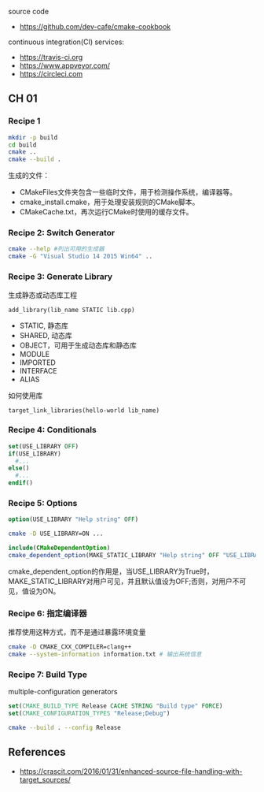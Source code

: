 source code

- https://github.com/dev-cafe/cmake-cookbook

continuous integration(CI) services:

- https://travis-ci.org
- https://www.appveyor.com/
- https://circleci.com

## CH 01

### Recipe 1

```bash
mkdir -p build
cd build
cmake ..
cmake --build .
```

生成的文件：

- CMakeFiles文件夹包含一些临时文件，用于检测操作系统，编译器等。
- cmake_install.cmake，用于处理安装规则的CMake脚本。
- CMakeCache.txt，再次运行CMake时使用的缓存文件。

### Recipe 2: Switch Generator

```bash
cmake --help #列出可用的生成器
cmake -G "Visual Studio 14 2015 Win64" ..
```

### Recipe 3: Generate Library

生成静态或动态库工程

```
add_library(lib_name STATIC lib.cpp) 
```

- STATIC, 静态库
- SHARED, 动态库
- OBJECT，可用于生成动态库和静态库
- MODULE
- IMPORTED
- INTERFACE
- ALIAS

如何使用库

```
target_link_libraries(hello-world lib_name)
```

### Recipe 4: Conditionals

```cmake
set(USE_LIBRARY OFF)
if(USE_LIBRARY)
  #...
else()
  #...
endif()
```

### Recipe 5: Options

```cmake
option(USE_LIBRARY "Help string" OFF)
```

```bash
cmake -D USE_LIBRARY=ON ...
```

```cmake
include(CMakeDependentOption)
cmake_dependent_option(MAKE_STATIC_LIBRARY "Help string" OFF "USE_LIBRARY" ON)
```

cmake_dependent_option的作用是，当USE_LIBRARY为True时，MAKE_STATIC_LIBRARY对用户可见，并且默认值设为OFF;否则，对用户不可见，值设为ON。

### Recipe 6: 指定编译器

推荐使用这种方式，而不是通过暴露环境变量

```bash
cmake -D CMAKE_CXX_COMPILER=clang++
cmake --system-information information.txt # 输出系统信息
```

### Recipe 7: Build Type

multiple-configuration generators

```cmake
set(CMAKE_BUILD_TYPE Release CACHE STRING "Build type" FORCE)
set(CMAKE_CONFIGURATION_TYPES "Release;Debug")
```

```bash
cmake --build . --config Release
```



## References

- https://crascit.com/2016/01/31/enhanced-source-file-handling-with-target_sources/
